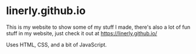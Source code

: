 # linerly.github.io

This is my website to show some of my stuff I made, there's also a lot of fun stuff in my website, just check it out at https://linerly.github.io/

Uses HTML, CSS, and a bit of JavaScript.
